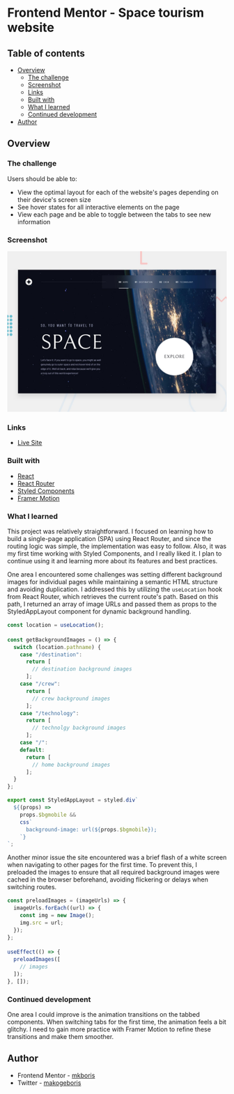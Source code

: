 # Frontend Mentor - Space tourism website

## Table of contents

- [Overview](#overview)
  - [The challenge](#the-challenge)
  - [Screenshot](#screenshot)
  - [Links](#links)
  - [Built with](#built-with)
  - [What I learned](#what-i-learned)
  - [Continued development](#continued-development)
- [Author](#author)

## Overview

### The challenge

Users should be able to:

- View the optimal layout for each of the website's pages depending on their device's screen size
- See hover states for all interactive elements on the page
- View each page and be able to toggle between the tabs to see new information

### Screenshot

![](/public/preview.jpg)

### Links

- [Live Site](https://space-tourism-website-ten-red.vercel.app/)

### Built with

- [React](https://reactjs.org/)
- [React Router](https://reactrouter.com/)
- [Styled Components](https://styled-components.com/)
- [Framer Motion](https://motion.dev/)

### What I learned

This project was relatively straightforward. I focused on learning how to build a single-page application (SPA) using React Router, and since the routing logic was simple, the implementation was easy to follow. Also, it was my first time working with Styled Components, and I really liked it. I plan to continue using it and learning more about its features and best practices.

One area I encountered some challenges was setting different background images for individual pages while maintaining a semantic HTML structure and avoiding duplication. I addressed this by utilizing the `useLocation` hook from React Router, which retrieves the current route's path. Based on this path, I returned an array of image URLs and passed them as props to the StyledAppLayout component for dynamic background handling.

```js
const location = useLocation();

const getBackgroundImages = () => {
  switch (location.pathname) {
    case "/destination":
      return [
        // destination background images
      ];
    case "/crew":
      return [
        // crew background images
      ];
    case "/technology":
      return [
        // technolgy background images
      ];
    case "/":
    default:
      return [
        // home background images
      ];
  }
};
```

```js
export const StyledAppLayout = styled.div`
  ${(props) =>
    props.$bgmobile &&
    css`
      background-image: url(${props.$bgmobile});
    `}
`;
```

Another minor issue the site encountered was a brief flash of a white screen when navigating to other pages for the first time. To prevent this, I preloaded the images to ensure that all required background images were cached in the browser beforehand, avoiding flickering or delays when switching routes.

```js
const preloadImages = (imageUrls) => {
  imageUrls.forEach((url) => {
    const img = new Image();
    img.src = url;
  });
};

useEffect(() => {
  preloadImages([
    // images
  ]);
}, []);
```

### Continued development

One area I could improve is the animation transitions on the tabbed components. When switching tabs for the first time, the animation feels a bit glitchy. I need to gain more practice with Framer Motion to refine these transitions and make them smoother.

## Author

- Frontend Mentor - [mkboris](https://www.frontendmentor.io/profile/mkboris)
- Twitter - [makogeboris](https://x.com/makogeboris)
